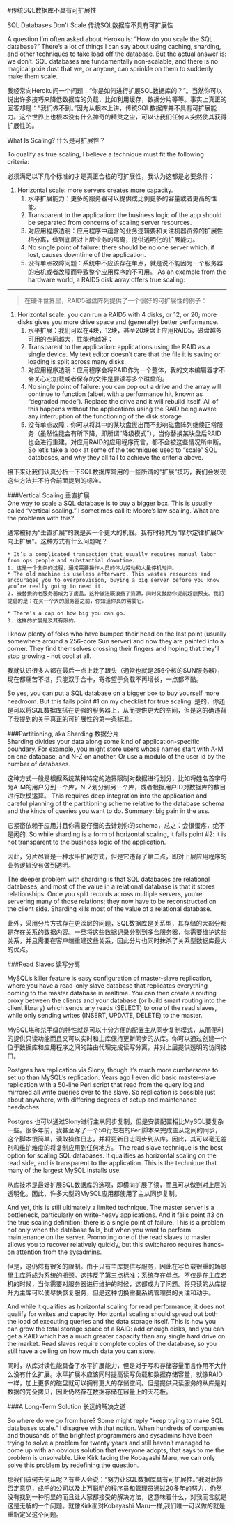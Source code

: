#传统SQL数据库不具有可扩展性


SQL Databases Don't Scale
传统SQL数据库不具有可扩展性

A question I’m often asked about Heroku is: “How do you scale the SQL database?” There’s a lot of things I can say about using caching, sharding, and other techniques to take load off the database. But the actual answer is: we don’t. SQL databases are fundamentally non-scalable, and there is no magical pixie dust that we, or anyone, can sprinkle on them to suddenly make them scale.

  我经常向Heroku问一个问题：“你是如何进行扩展SQL数据库的？”。当然你可以说出许多技巧来降低数据库的负载，比如利用缓存，数据分片等等。事实上真正的回答却是：“我们做不到。”因为从根本上讲，传统SQL数据库并不具有可扩展能力。这个世界上也根本没有什么神奇的精灵之尘，可以让我们任何人突然使其获得扩展性的。
  
What Is Scaling?
什么是可扩展性？

To qualify as true scaling, I believe a technique must fit the following criteria:

必须满足以下几个标准的才是真正合格的可扩展性，我认为这都是必要条件：

>
1. Horizontal scale: more servers creates more capacity.
   1. 水平扩展能力：更多的服务器可以提供成比例更多的容量或者更高的性能。
   2. Transparent to the application: the business logic of the app should be separated from concerns of scaling server resources.
    2. 对应用程序透明：应用程序中蕴含的业务逻辑要和关注机器资源的扩展性相分离，做到底层对上层业务的隔离，提供透明化的扩展能力。
   3. No single point of failure: there should be no one server which, if lost, causes downtime of the application.
    3. 没有单点故障问题：系统中不应该存在单点，就是说不能因为一个服务器的宕机或者故障而导致整个应用程序的不可用。
As an example from the hardware world, a RAID5 disk array offers true scaling:

____
>在硬件世界里，RAID5磁盘阵列提供了一个很好的可扩展性的例子：
1. Horizontal scale: you can run a RAID5 with 4 disks, or 12, or 20; more disks gives you more drive space and (generally) better performance.  
    1. 水平扩展：我们可以在4块，12块，甚至20块盘上应用RAID5，磁盘越多可用的空间越大，性能也越好；  
   2. Transparent to the application: applications using the RAID as a single device. My text editor doesn’t care that the file it is saving or loading is split across many disks.  
    2. 对应用程序透明：应用程序会将RAID作为一个整体，我的文本编辑器才不会关心它加载或者保存的文件是要读写多个磁盘的。  
   3. No single point of failure: you can pop out a drive and the array will continue to function (albeit with a performance hit, known as “degraded mode”). Replace the drive and it will rebuild itself. All of this happens without the applications using the RAID being aware any interruption of the functioning of the disk storage.  
    3. 没有单点故障：你可以将其中的某块盘拔出而不影响磁盘阵列继续正常服务（虽然性能会有所下降，即所谓“降级模式”），当你替换某块盘后RAID也会进行重建。对应用RAID的应用程序而言，都不会被这些情况所中断。  
So let’s take a look at some of the techniques used to “scale” SQL databases, and why they all fail to achieve the criteria above.  
    
  接下来让我们认真分析一下SQL数据库常用的一些所谓的“扩展”技巧，我们会发现这些方法并不符合前面提到的标准。
   
###Vertical Scaling
垂直扩展  
One way to scale a SQL database is to buy a bigger box. This is usually called “vertical scaling.” I sometimes call it: Moore’s law scaling. What are the problems with this?

  通常被称为“垂直扩展”的就是买一个更大的机器。我有时称其为“摩尔定律扩展Or 向上扩展”。这种方式有什么问题呢？
    
    * It’s a complicated transaction that usually requires manual labor from ops people and substantial downtime.
    1. 这是一个复杂的过程，通常需要操作人员的体力劳动和大量停机时间。
    * The old machine is useless afterward. This wastes resources and encourages you to overprovision, buying a big server before you know you’re really going to need it.
    2. 被替换的老服务器成为了废品。这种做法既浪费了资源，同时又鼓励你提前超额预支。我们提倡的是：在买一个大的服务器之前，你知道你真的需要它。

    * There’s a cap on how big you can go.
    3. 这样的扩展是及其有限的。
  
I know plenty of folks who have bumped their head on the last point (usually somewhere around a 256-core Sun server) and now they are painted into a corner. They find themselves crossing their fingers and hoping that they’ll stop growing - not cool at all.

  我就认识很多人都在最后一点上栽了跟头（通常也就是256个核的SUN服务器），现在都痛苦不堪，只能双手合十，寄希望于负载不再增长，一点都不酷。
  
So yes, you can put a SQL database on a bigger box to buy yourself more headroom. But this fails point #1 on my checklist for true scaling.
    是的，你还是可以将SQL数据库搭在更强的服务器上，从而提供更大的空间，但是这的确违背了我提到的关于真正的可扩展性的第一条标准。


###Partitioning, aka Sharding
数据分片  
Sharding divides your data along some kind of application-specific boundary. For example, you might store users whose names start with A-M on one database, and N-Z on another. Or use a modulo of the user id by the number of databases.  

  这种方式一般是根据系统某种特定的边界限制对数据进行划分，比如将姓名首字母为A-M的用户分到一个库，N-Z划分到另一个库，或者根据用户ID对数据库的数目进行取模运算。
This requires deep integration into the application and careful planning of the partitioning scheme relative to the database schema and the kinds of queries you want to do. Summary: big pain in the ass.

  它紧密依赖于应用并且你需要仔细的去计划你的schema，总之：会很蛋疼，绝不是闲的.
So while sharding is a form of horizontal scaling, it fails point #2: it is not transparent to the business logic of the application.

   因此，分片尽管是一种水平扩展方式，但是它违背了第二点，即对上层应用程序的业务逻辑没有做到透明。
 
The deeper problem with sharding is that SQL databases are relational databases, and most of the value in a relational database is that it stores relationships. Once you split records across multiple servers, you’re servering many of those relations; they now have to be reconstructed on the client side. Sharding kills most of the value of a relational database.

  此外，采用分片方式存在更深层的问题，SQL数据库是关系型，其存储的大部分都是存在关系的数据内容。一旦将这些数据记录分割到多台服务器，你需要维护这些关系，并且需要在客户端重建这些关系，因此分片也同时抹杀了关系型数据库最大的优点。
 
###Read Slaves
读写分离

MySQL’s killer feature is easy configuration of master-slave replication, where you have a read-only slave database that replicates everything coming to the master database in realtime. You can then create a routing proxy between the clients and your database (or build smart routing into the client library) which sends any reads (SELECT) to one of the read slaves, while only sending writes (INSERT, UPDATE, DELETE) to the master.  

  MySQL堪称杀手级的特性就是可以十分方便的配置主从同步复制模式，从而便利的提供只读功能而且又可以实时和主库保持更新同步的从库。你可以通过创建一个位于数据库和应用程序之间的路由代理完成读写分离，并对上层提供透明的访问接口。  
    
Postgres has replication via Slony, though it’s much more cumbersome to set up than MySQL’s replication. Years ago I even did basic master-slave replication with a 50-line Perl script that read from the query log and mirrored all write queries over to the slave. So replication is possible just about anywhere, with differing degrees of setup and maintenance headaches.
  
  Postgres 也可以通过Slony进行主从同步复制，但是安装配置相比MySQL要复杂一些。很多年前，我甚至写了一个50行左右的Perl脚本来完成主从之间的同步，这个脚本很简单，读取操作日志，并将更新日志同步到从库。因此，其可以毫无差别和维护难度的将复制应用到任何地方。
The read slave technique is the best option for scaling SQL databases. It qualifies as horizontal scaling on the read side, and is transparent to the application. This is the technique that many of the largest MySQL installs use.
   
   从库技术是最好扩展SQL数据库的选项，即横向扩展了读，而且可以做到对上层的透明化。因此，许多大型的MySQL应用都使用了主从同步复制。

And yet, this is still ultimately a limited technique. The master server is a bottleneck, particularly on write-heavy applications. And it fails point #3 on the true scaling definition: there is a single point of failure. This is a problem not only when the database fails, but when you want to perform maintenance on the server. Promoting one of the read slaves to master allows you to recover relatively quickly, but this switcharoo requires hands-on attention from the sysadmins.
   
   但是，这仍然有很多的限制。由于只有主库提供写服务，因此在写负载很重的场景里主库将成为系统的瓶颈。这违反了第三点标准：系统存在单点。不仅是在主库宕机的时候，当你需要对服务器进行维护的时候，这都成为了问题。将只读的从库提升为主库可以使尽快恢复服务，但是这种切换需要系统管理员的关注和动手。
 
 And while it qualifies as horizontal scaling for read performance, it does not qualify for writes and capacity. Horizontal scaling should spread out both the load of executing queries and the data storage itself. This is how you can grow the total storage space of a RAID: add enough disks, and you can get a RAID which has a much greater capacity than any single hard drive on the market. Read slaves require complete copies of the database, so you still have a ceiling on how much data you can store.
    
   同时，从库对读性能具备了水平扩展能力，但是对于写和存储容量而言作用不大什么没有什么扩展。水平扩展本应该同时提高读写负载和数据存储容量，就像RAID一样，加上更多的磁盘就可以拥有更大的存储空间。但是提供只读服务的从库是对数据的完全拷贝，因此仍然存在数据存储在容量上的天花板。

###A Long-Term Solution
长远的解决之道

So where do we go from here? Some might reply “keep trying to make SQL databases scale.” I disagree with that notion. When hundreds of companies and thousands of the brightest programmers and sysadmins have been trying to solve a problem for twenty years and still haven’t managed to come up with an obvious solution that everyone adopts, that says to me the problem is unsolvable. Like Kirk facing the Kobayashi Maru, we can only solve this problem by redefining the question.
  
  那我们该何去何从呢？有些人会说：“努力让SQL数据库具有可扩展性。”我对此持否定意见，成千的公司以及上万聪明的程序员和管理员通过20多年的努力，仍然没有找到一种明显的而且让大家都接受的解决方法，这意味着什么，对我而言就是这是无解的一个问题。就像Kirk面对Kobayashi Maru一样,我们唯一可以做的就是重新定义这个问题。
    
